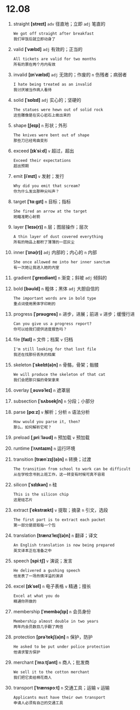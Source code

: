 # 12.08

1. straight **[streɪt]** `adv` 径直地；立即 `adj` 笔直的

   ```
   We got off straight after breakfast
   我们早饭后就立即动身了
   ```

2. valid **[ˈvælɪd]** `adj` 有效的；正当的

   ```
   All tickets are valid for two months
   所有的票在两个月内有效
   ```

3. invalid **[ɪnˈvælɪd]** `adj` 无效的；作废的 `n` 伤残者；病弱者

   ```
   I hate being treated as an invalid
   我讨厌被当作病人看待
   ```

4. solid **[ˈsɒlɪd]** `adj` 实心的；坚硬的

   ```
   The statues were hewn out of solid rock
   这些雕像是在实心岩石上凿出来的
   ```

5. shape **[ʃeɪp]** `n` 形状；外形

   ```
   The knives were bent out of shape
   那些刀已经弯曲变形
   ```

6. exceed **[ɪkˈsiːd]** `v` 超过，超出

   ```
   Exceed their expectations
   超出预期
   ```

7. emit **[iˈmɪt]** `v` 发射；发行

   ```
   Why did you emit that scream?
   你为什么发出那种尖叫声？
   ```

8. target **[ˈtɑːɡɪt]** `n` 目标；指标

   ```
   She fired an arrow at the target
   她瞄准靶心射箭
   ```

9. layer **[ˈleɪə(r)]** `n` 层；图层操作；层次

   ```
   A thin layer of dust covered everything
   所有的物品上都积了薄薄的一层灰尘
   ```

10. inner **[ˈɪnə(r)]** `adj` 内部的；内心的 `n` 内部

    ```
    She once allowed me into her inner sanctum
    有一次她让我进入她的内室
    ```

11. gradient **[ˈɡreɪdiənt]** `n` 渐变；斜坡 `adj` 倾斜的

12. bold **[bəʊld]** `n` 粗体；黑体 `adj` 大胆自信的

    ```
    The important words are in bold type
    重点词使用黑体字印刷的
    ```

13. progress **[ˈprəʊɡres]** `n` 进步，进展；前进 `v` 进步；缓慢行进

    ```
    Can you give us a progress report?
    你可以给我们提供进度报告吗？
    ```

14. file **[faɪl]** `n` 文件；档案 `v` 归档

    ```
    I'm still looking for that lost file
    我还在找那份丢失的档案
    ```

15. skeleton **[ˈskelɪt(ə)n]** `n` 骨骼，骨架；骷髅

    ```
    We will produce the skeleton of that cat
    我们会把那只猫的骨架拿来
    ```

16. overlay **[ˌəʊvəˈleɪ]** `n` 遮罩层

17. subsection **[ˈsʌbsekʃn]** `n` 分段；小部分

18. parse **[pɑːz]** `v` 解析；分析 `n` 语法分析

    ```
    How would you parse it, then?
    那么，如何解析它呢？
    ```

19. preload **[ˌpriːˈləʊd]** `n` 预加载 `v` 预加载

20. runtime **[ˈrʌntaɪm]** `n` 运行环境

21. transition **[trænˈzɪʃ(ə)n]** `n` 转换；过渡

    ```
    The transition from school to work can be difficult
    从在学校念书到上班工作，这一转变有时候可真不容易
    ```

22. silicon **[ˈsɪlɪkən]** `n` 硅

    ```
    This is the silicon chip
    这是硅芯片
    ```

23. extract **[ˈekstrækt]** `v` 提取；摘录 `n` 引文，选段

    ```
    The first part is to extract each packet
    第一部分是提取每一个包
    ```

24. translation **[trænzˈleɪʃ(ə)n]** `n` 翻译；译文

    ```
    An English translation is now being prepared
    英文译本正在准备之中
    ```

25. speech **[spiːtʃ]** `v` 演说；发言

    ```
    He delivered a gushing speech
    他发表了一场热情洋溢的演讲
    ```

26. excel **[ɪkˈsel]** `n` 电子表格 `v` 精通；擅长

    ```
    Excel at what you do
    精通你所做的
    ```

27. membership **[ˈmembəʃɪp]** `n` 会员身份

    ```
    Membership almost double in two years
    两年内会员数目几乎翻了两倍
    ```

28. protection **[prəˈtekʃ(ə)n]** `n` 保护，防护

    ```
    He asked to be put under police protection
    他请求警方保护
    ```

29. merchant **[ˈmɜːtʃənt]** `n` 商人；批发商

    ```
    We sell it to the cotton merchant
    我们把它卖给棉花商人
    ```

30. transport **[ˈtrænspɔːt]** `n` 交通工具；运输 `v` 运输

    ```
    Applicants must have their own transport
    申请人必须有自己的交通工具
    ```
